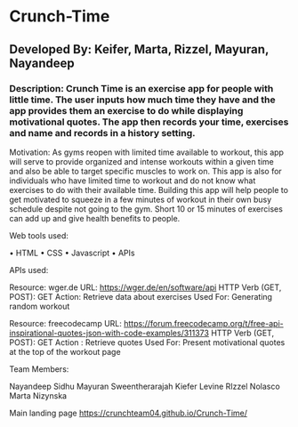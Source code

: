 # Crunch-Time
## Developed By: Keifer, Marta, Rizzel, Mayuran, Nayandeep 

### Description: Crunch Time is an exercise app for people with little time. The user inputs how much time they have and the app provides them an exercise to do while displaying motivational quotes. The app then records your time, exercises and name and records in a history setting.

Motivation: As gyms reopen with limited time available to workout, this app will serve to provide organized and intense workouts within a given time and also be able to target specific muscles to work on. This app is also for individuals who have limited time to workout and do not know what exercises to do with their available time. Building this app will help people to get motivated to squeeze in a few minutes of workout in their own busy schedule despite not going to the gym. Short 10 or 15 minutes of exercises can add up and give health benefits to people.

Web tools used:

• HTML • CSS • Javascript • APIs

APIs used:

Resource: wger.de URL: https://wger.de/en/software/api HTTP Verb (GET, POST): GET Action: Retrieve data about exercises Used For: Generating random workout

Resource: freecodecamp URL: https://forum.freecodecamp.org/t/free-api-inspirational-quotes-json-with-code-examples/311373 HTTP Verb (GET, POST): GET Action : Retrieve quotes Used For: Present motivational quotes at the top of the workout page

Team Members:

Nayandeep Sidhu Mayuran Sweentherarajah Kiefer Levine RIzzel Nolasco Marta Nizynska

Main landing page https://crunchteam04.github.io/Crunch-Time/
